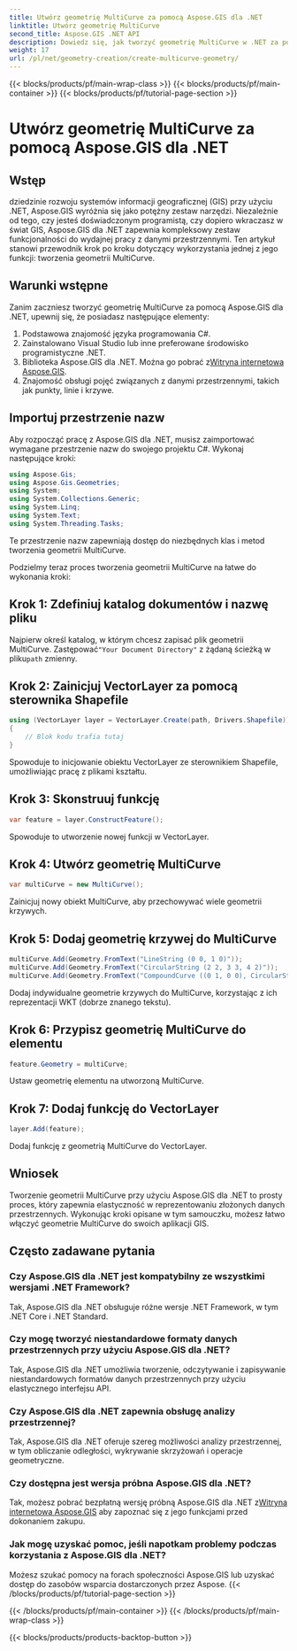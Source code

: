 ```yaml
---
title: Utwórz geometrię MultiCurve za pomocą Aspose.GIS dla .NET
linktitle: Utwórz geometrię MultiCurve
second_title: Aspose.GIS .NET API
description: Dowiedz się, jak tworzyć geometrię MultiCurve w .NET za pomocą Aspose.GIS w celu wydajnej reprezentacji i analizy danych przestrzennych.
weight: 17
url: /pl/net/geometry-creation/create-multicurve-geometry/
---
```


{{< blocks/products/pf/main-wrap-class >}}
{{< blocks/products/pf/main-container >}}
{{< blocks/products/pf/tutorial-page-section >}}

# Utwórz geometrię MultiCurve za pomocą Aspose.GIS dla .NET

## Wstęp
dziedzinie rozwoju systemów informacji geograficznej (GIS) przy użyciu .NET, Aspose.GIS wyróżnia się jako potężny zestaw narzędzi. Niezależnie od tego, czy jesteś doświadczonym programistą, czy dopiero wkraczasz w świat GIS, Aspose.GIS dla .NET zapewnia kompleksowy zestaw funkcjonalności do wydajnej pracy z danymi przestrzennymi. Ten artykuł stanowi przewodnik krok po kroku dotyczący wykorzystania jednej z jego funkcji: tworzenia geometrii MultiCurve.
## Warunki wstępne
Zanim zaczniesz tworzyć geometrię MultiCurve za pomocą Aspose.GIS dla .NET, upewnij się, że posiadasz następujące elementy:
1. Podstawowa znajomość języka programowania C#.
2. Zainstalowano Visual Studio lub inne preferowane środowisko programistyczne .NET.
3.  Biblioteka Aspose.GIS dla .NET. Można go pobrać z[Witryna internetowa Aspose.GIS](https://releases.aspose.com/gis/net/).
4. Znajomość obsługi pojęć związanych z danymi przestrzennymi, takich jak punkty, linie i krzywe.

## Importuj przestrzenie nazw
Aby rozpocząć pracę z Aspose.GIS dla .NET, musisz zaimportować wymagane przestrzenie nazw do swojego projektu C#. Wykonaj następujące kroki:

```csharp
using Aspose.Gis;
using Aspose.Gis.Geometries;
using System;
using System.Collections.Generic;
using System.Linq;
using System.Text;
using System.Threading.Tasks;
```
Te przestrzenie nazw zapewniają dostęp do niezbędnych klas i metod tworzenia geometrii MultiCurve.

Podzielmy teraz proces tworzenia geometrii MultiCurve na łatwe do wykonania kroki:
## Krok 1: Zdefiniuj katalog dokumentów i nazwę pliku
 Najpierw określ katalog, w którym chcesz zapisać plik geometrii MultiCurve. Zastępować`"Your Document Directory"` z żądaną ścieżką w pliku`path` zmienny.
## Krok 2: Zainicjuj VectorLayer za pomocą sterownika Shapefile
```csharp
using (VectorLayer layer = VectorLayer.Create(path, Drivers.Shapefile))
{
    // Blok kodu trafia tutaj
}
```
Spowoduje to inicjowanie obiektu VectorLayer ze sterownikiem Shapefile, umożliwiając pracę z plikami kształtu.
## Krok 3: Skonstruuj funkcję
```csharp
var feature = layer.ConstructFeature();
```
Spowoduje to utworzenie nowej funkcji w VectorLayer.
## Krok 4: Utwórz geometrię MultiCurve
```csharp
var multiCurve = new MultiCurve();
```
Zainicjuj nowy obiekt MultiCurve, aby przechowywać wiele geometrii krzywych.
## Krok 5: Dodaj geometrię krzywej do MultiCurve
```csharp
multiCurve.Add(Geometry.FromText("LineString (0 0, 1 0)"));
multiCurve.Add(Geometry.FromText("CircularString (2 2, 3 3, 4 2)"));
multiCurve.Add(Geometry.FromText("CompoundCurve ((0 1, 0 0), CircularString (0 0, 3 3, 6 0))"));
```
Dodaj indywidualne geometrie krzywych do MultiCurve, korzystając z ich reprezentacji WKT (dobrze znanego tekstu).
## Krok 6: Przypisz geometrię MultiCurve do elementu
```csharp
feature.Geometry = multiCurve;
```
Ustaw geometrię elementu na utworzoną MultiCurve.
## Krok 7: Dodaj funkcję do VectorLayer
```csharp
layer.Add(feature);
```
Dodaj funkcję z geometrią MultiCurve do VectorLayer.

## Wniosek
Tworzenie geometrii MultiCurve przy użyciu Aspose.GIS dla .NET to prosty proces, który zapewnia elastyczność w reprezentowaniu złożonych danych przestrzennych. Wykonując kroki opisane w tym samouczku, możesz łatwo włączyć geometrie MultiCurve do swoich aplikacji GIS.
## Często zadawane pytania
### Czy Aspose.GIS dla .NET jest kompatybilny ze wszystkimi wersjami .NET Framework?
Tak, Aspose.GIS dla .NET obsługuje różne wersje .NET Framework, w tym .NET Core i .NET Standard.
### Czy mogę tworzyć niestandardowe formaty danych przestrzennych przy użyciu Aspose.GIS dla .NET?
Tak, Aspose.GIS dla .NET umożliwia tworzenie, odczytywanie i zapisywanie niestandardowych formatów danych przestrzennych przy użyciu elastycznego interfejsu API.
### Czy Aspose.GIS dla .NET zapewnia obsługę analizy przestrzennej?
Tak, Aspose.GIS dla .NET oferuje szereg możliwości analizy przestrzennej, w tym obliczanie odległości, wykrywanie skrzyżowań i operacje geometryczne.
### Czy dostępna jest wersja próbna Aspose.GIS dla .NET?
Tak, możesz pobrać bezpłatną wersję próbną Aspose.GIS dla .NET z[Witryna internetowa Aspose.GIS](https://releases.aspose.com/gis/net/) aby zapoznać się z jego funkcjami przed dokonaniem zakupu.
### Jak mogę uzyskać pomoc, jeśli napotkam problemy podczas korzystania z Aspose.GIS dla .NET?
Możesz szukać pomocy na forach społeczności Aspose.GIS lub uzyskać dostęp do zasobów wsparcia dostarczonych przez Aspose.
{{< /blocks/products/pf/tutorial-page-section >}}

{{< /blocks/products/pf/main-container >}}
{{< /blocks/products/pf/main-wrap-class >}}

{{< blocks/products/products-backtop-button >}}

